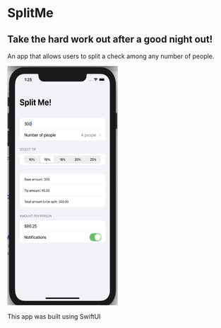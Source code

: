 # SplitMe
## Take the hard work out after a good night out! 
An app that allows users to split a check among any number of people.

<img src = "https://github.com/sharrarW/SplitMe/blob/main/Screenshots/splitme-screenshot.png" width = "250" height = "540"> 

This app was built using SwiftUI

